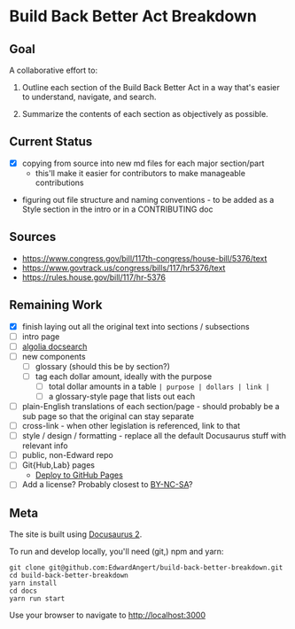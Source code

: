 # Build Back Better Act Breakdown

## Goal

A collaborative effort to:

1. Outline each section of the Build Back Better Act in a way that's easier to understand, navigate, and search.

1. Summarize the contents of each section as objectively as possible.

## Current Status

- [x] copying from source into new md files for each major section/part
  - this'll make it easier for contributors to make manageable contributions
- figuring out file structure and naming conventions - to be added as a Style section in the intro or in a CONTRIBUTING doc

## Sources

- https://www.congress.gov/bill/117th-congress/house-bill/5376/text
- https://www.govtrack.us/congress/bills/117/hr5376/text
- https://rules.house.gov/bill/117/hr-5376

## Remaining Work

- [x] finish laying out all the original text into sections / subsections
- [ ] intro page
- [ ] [algolia docsearch](https://docusaurus.io/docs/search#using-algolia-docsearch)
- [ ] new components
  - [ ] glossary (should this be by section?)
  - [ ] tag each dollar amount, ideally with the purpose
    - [ ] total dollar amounts in a table `| purpose | dollars | link |`
    - [ ] a glossary-style page that lists out each
- [ ] plain-English translations of each section/page - should probably be a sub page so that the original can stay separate
- [ ] cross-link - when other legislation is referenced, link to that
- [ ] style / design / formatting - replace all the default Docusaurus stuff with relevant info
- [ ] public, non-Edward repo
- [ ] Git{Hub,Lab} pages
  - [Deploy to GitHub Pages](https://docusaurus.io/docs/deployment)
- [ ] Add a license? Probably closest to [BY-NC-SA](https://en.wikipedia.org/wiki/Creative_Commons_license#Types_of_license)?

## Meta

The site is built using [Docusaurus 2](https://docusaurus.io/).

To run and develop locally, you'll need (git,) npm and yarn:

```shell
git clone git@github.com:EdwardAngert/build-back-better-breakdown.git
cd build-back-better-breakdown
yarn install
cd docs
yarn run start
```

Use your browser to navigate to [http://localhost:3000](http://localhost:3000)
